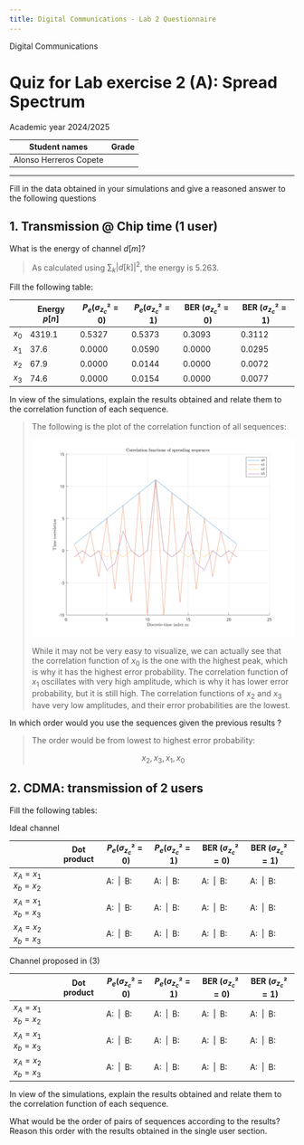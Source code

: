 ```yaml
---
title: Digital Communications - Lab 2 Questionnaire
---
```


<style>
:root {
    --markdown-font-family: "Times New Roman", Times, serif;
    --markdown-font-size: 10.5pt;
}
</style>

<p class="supt1 center">Digital Communications</p>

# Quiz for Lab exercise 2 (A): Spread Spectrum

<p class="subt2 center">
Academic year 2024/2025
</p>

| Student names          | Grade |
| ---------------------- | ----- |
| Alonso Herreros Copete |       |

---

Fill in the data obtained in your simulations and give a reasoned answer to the following questions

## 1. Transmission @ Chip time (1 user)

What is the energy of channel $d[m]$?

> As calculated using $\sum_{k} |d[k]|^2$, the energy is $5.263$.

Fill the following table:

|       | Energy $p[n]$ | $P_e (σ_{z_c}²=0)$ | $P_e (σ_{z_c}²=1)$ | BER ($σ_{z_c}²=0$) | BER ($σ_{z_c}²=1$) |
| ----- | ------------- | ------------------ | ------------------ | ------------------ | ------------------ |
| $x_0$ | 4319.1        | 0.5327             | 0.5373             | 0.3093             | 0.3112             |
| $x_1$ | 37.6          | 0.0000             | 0.0590             | 0.0000             | 0.0295             |
| $x_2$ | 67.9          | 0.0000             | 0.0144             | 0.0000             | 0.0072             |
| $x_3$ | 74.6          | 0.0000             | 0.0154             | 0.0000             | 0.0077             |

In view of the simulations, explain the results obtained and relate them to the correlation function of each sequence.

> The following is the plot of the correlation function of all sequences:
>
> ![Correlation function of all sequences](./figures/1.3-corrs.png)
>
> While it may not be very easy to visualize, we can actually see that the
> correlation function of $x_0$ is the one with the highest peak, which is why
> it has the highest error probability. The correlation function of $x_1$
> oscillates with very high amplitude, which is why it has lower error
> probability, but it is still high. The correlation functions of $x_2$ and
> $x_3$ have very low amplitudes, and their error probabilities are the lowest.

In which order would you use the sequences given the previous results ?

> The order would be from lowest to highest error probability:
>
>
> $$
> x_2, x_3, x_1, x_0
> $$

## 2. CDMA: transmission of 2 users

Fill the following tables:

Ideal channel

|                     | Dot product | $P_e (σ_{z_c}²=0)$    | $P_e (σ_{z_c}²=1)$    | BER ($σ_{z_c}²=0)$    | BER ($σ_{z_c}²=1)$    |
| ------------------- | ----------- | --------------------- | --------------------- | --------------------- | --------------------- |
| $x_A=x_1$ $x_b=x_2$ |             | A: $\;\big\vert\;$ B: | A: $\;\big\vert\;$ B: | A: $\;\big\vert\;$ B: | A: $\;\big\vert\;$ B: |
| $x_A=x_1$ $x_b=x_3$ |             | A: $\;\big\vert\;$ B: | A: $\;\big\vert\;$ B: | A: $\;\big\vert\;$ B: | A: $\;\big\vert\;$ B: |
| $x_A=x_2$ $x_b=x_3$ |             | A: $\;\big\vert\;$ B: | A: $\;\big\vert\;$ B: | A: $\;\big\vert\;$ B: | A: $\;\big\vert\;$ B: |

Channel proposed in (3)

|                     | Dot product | $P_e (σ_{z_c}²=0)$ | $P_e (σ_{z_c}²=1)$ | BER ($σ_{z_c}²=0)$ | BER ($σ_{z_c}²=1)$ |
| ------------------- | ----------- | ------------------ | ------------------ | ------------------ | ------------------ |
| $x_A=x_1$ $x_b=x_2$ |             | A: $\;\big\vert\;$ B: | A: $\;\big\vert\;$ B: | A: $\;\big\vert\;$ B: | A: $\;\big\vert\;$ B: |
| $x_A=x_1$ $x_b=x_3$ |             | A: $\;\big\vert\;$ B: | A: $\;\big\vert\;$ B: | A: $\;\big\vert\;$ B: | A: $\;\big\vert\;$ B: |
| $x_A=x_2$ $x_b=x_3$ |             | A: $\;\big\vert\;$ B: | A: $\;\big\vert\;$ B: | A: $\;\big\vert\;$ B: | A: $\;\big\vert\;$ B: |

In view of the simulations, explain the results obtained and relate them to the correlation function of each sequence.

What would be the order of pairs of sequences according to the results? Reason this order with the results obtained in the single user section.
